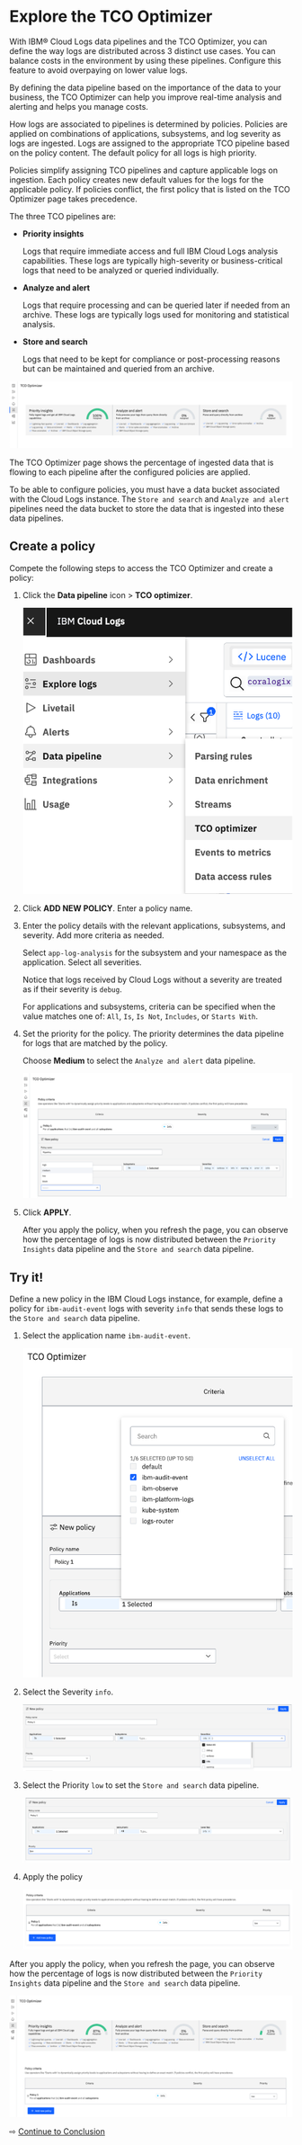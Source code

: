# Explore the TCO Optimizer

With IBM® Cloud Logs data pipelines and the TCO Optimizer, you can define the way logs are distributed across 3 distinct use cases. You can balance costs in the environment by using these pipelines. Configure this feature to avoid overpaying on lower value logs.

By defining the data pipeline based on the importance of the data to your business, the TCO Optimizer can help you improve real-time analysis and alerting and helps you manage costs.

How logs are associated to pipelines is determined by policies. Policies are applied on combinations of applications, subsystems, and log severity as logs are ingested. Logs are assigned to the appropriate TCO pipeline based on the policy content. The default policy for all logs is high priority.

Policies simplify assigning TCO pipelines and capture applicable logs on ingestion. Each policy creates new default values for the logs for the applicable policy. If policies conflict, the first policy that is listed on the TCO Optimizer page takes precedence.

The three TCO pipelines are:

- **Priority insights**

   Logs that require immediate access and full IBM Cloud Logs analysis capabilities. These logs are typically high-severity or business-critical logs that need to be analyzed or queried individually.

- **Analyze and alert**

   Logs that require processing and can be queried later if needed from an archive. These logs are typically logs used for monitoring and statistical analysis.

- **Store and search**

   Logs that need to be kept for compliance or post-processing reasons but can be maintained and queried from an archive.

![](images/tco-ov.png ':size=600')

The TCO Optimizer page shows the percentage of ingested data that is flowing to each pipeline after the configured policies are applied.

To be able to configure policies, you must have a data bucket associated with the Cloud Logs instance. The `Store and search` and `Analyze and alert` pipelines need the data bucket to store the data that is ingested into these data pipelines.

## Create a policy

Compete the following steps to access the TCO Optimizer and create a policy:

1. Click the **Data pipeline** icon > **TCO optimizer**.

   ![](images/tco-menu.png ':size=300')

2. Click **ADD NEW POLICY**. Enter a policy name.

3. Enter the policy details with the relevant applications, subsystems, and severity. Add more criteria as needed.

   Select `app-log-analysis` for the subsystem and your namespace as the application. Select all severities.

   Notice that logs received by Cloud Logs without a severity are treated as if their severity is `debug`.

   For applications and subsystems, criteria can be specified when the value matches one of: `All`, `Is`, `Is Not`, `Includes`, or `Starts With`.

4. Set the priority for the policy. The priority determines the data pipeline for logs that are matched by the policy.

   Choose **Medium** to select the `Analyze and alert` data pipeline.

   ![](images/tco-priority.png ':size=800')

5. Click **APPLY**.

   After you apply the policy, when you refresh the page, you can observe how the percentage of logs is now distributed between the `Priority Insights` data pipeline and the `Store and search` data pipeline.

## Try it!

Define a new policy in the IBM Cloud Logs instance, for example, define a policy for `ibm-audit-event` logs with severity `info` that sends these logs to the `Store and search` data pipeline.

1. Select the application name `ibm-audit-event`.

   ![](images/tco-1.png ':size=400')

2. Select the Severity `info`.

   ![](images/tco-2.png ':size=600')

3. Select the Priority `low` to set the `Store and search` data pipeline.

   ![](images/tco-3.png ':size=600')

4. Apply the policy

   ![](images/tco-4.png ':size=600')

After you apply the policy, when you refresh the page, you can observe how the percentage of logs is now distributed between the `Priority Insights` data pipeline and the `Store and search` data pipeline.

![](images/tco-5.png ':size=600')

⇨ [Continue to Conclusion](100-conclusion.md)
